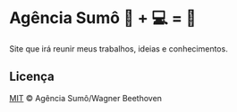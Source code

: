 # Agência Sumô  :sushi: + :computer: = :green_heart:

Site que irá reunir meus trabalhos, ideias e conhecimentos.

## Licença

[MIT](LICENSE) &copy; Agência Sumô/Wagner Beethoven
